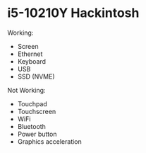 # i5-10210Y Hackintosh
Working:
- Screen
- Ethernet
- Keyboard
- USB
- SSD (NVME)

Not Working:
- Touchpad
- Touchscreen
- WiFi
- Bluetooth
- Power button
- Graphics acceleration
